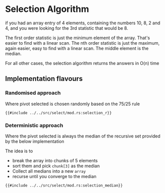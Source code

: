 # Selection Algorithm
if you had an array entry of 4 elements, containing the numbers 10, 8, 2 and 4, and you were looking for the 3rd statistic that would be 8.

The first order statistic is just the minimum element of the array. That's easier to find with a linear scan. The nth order statistic is just the maximum, again easier, easy to find with a linear scan. The middle element is the median.

For all other cases, the selection algorithm returns the answers in O(n) time

## Implementation flavours
### Randomised approach
Where pivot selected is chosen randomly based on the 75/25 rule

```rust,no_run,noplayground
{{#include ../../src/select/mod.rs:selection_r}}
```

### Deterministic approach
Where the pivot selected is always the median of the recursive set provided by the below implementation

The idea is to
* break the array into chunks of 5 elements
* sort them and pick `chunk[3]` as the median
* Collect all medians into a new `array`
* recurse until you converge to the median

```rust,no_run,noplayground
{{#include ../../src/select/mod.rs:selection_median}}
```